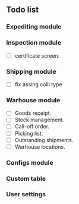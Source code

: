## Todo list

### Expediting module

### Inspection module
- [ ] certificate screen.

### Shipping module
- [ ] fix assing colli type
 
### Warhouse module
- [ ] Goods receipt.
- [ ] Stock management.
- [ ] Call-off order.
- [ ] Picking list.
- [ ] Outstanding shipments.
- [ ] Warhouse locations.

### Configs module

### Custom table

### User settings

